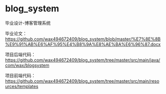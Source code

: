 # blog_system
毕业设计-博客管理系统

毕业论文：https://github.com/wax494672409/blog_system/blob/master/%E7%8E%8B%E9%91%AB%E6%AF%95%E4%B8%9A%E8%AE%BA%E6%96%87.docx

项目后端代码：https://github.com/wax494672409/blog_system/tree/master/src/main/java/com/wax/blogsystem

项目前端代码：https://github.com/wax494672409/blog_system/tree/master/src/main/resources/templates
